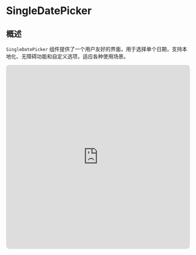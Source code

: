 # SingleDatePicker
## 概述
`SingleDatePicker` 组件提供了一个用户友好的界面，用于选择单个日期，支持本地化、无障碍功能和自定义选项，适应各种使用场景。

<div style="border: 1px #00000022 solid; overflow: hidden; border-radius: 0.5rem;">
	<iframe src="https://stackblitz.com/edit/datenel-vue3-singledatepicker?embed=1&file=src%2FApp.vue&hideExplorer=1&hideNavigation=1&view=preview" width="100%" height="500px" style="border: none;" />
</div>

## 偏好属性
### `availableRange`
限制可选择的日期范围。它应该是一个包含两个日期的数组，第一个是可用范围的开始日期，第二个是可用范围的结束日期。

如果数组第一个值为 `null`，则表示只能选择数组第二个日期及其之前的日期。反之，如果数组第二个值为 `null`，则表示只能选择数组第一个日期及其之后的日期。

如果第一个日期在第二个日期之后，Datenel 会自动重排起始与结束日期。

如果传入的数组长度大于或小于 2，Datenel 将忽略该参数，并在控制台中发出警告，以期提醒。

- 类型: `[(Date | null), (Date | null)]`
- 默认值: `undefined`

#### 示例
```vue
<template>
<!-- 用户仅可选择 2025 年 1 月 1 日及之后的日期 -->
<SingleDatePicker :available-range={[new Date(2025, 0, 1), null]} />

<!-- U用户仅可选择 2025 年 1 月 1 日及之前的日期 -->
<SingleDatePicker :available-range={[null, new Date(2025, 0, 1)]} />

<!-- 用户仅可选择 2025 年 1 月 1 日到 2025 年 12 月 31 日范围内的日期 -->
<SingleDatePicker :available-range={[new Date(2025, 0.1), new Date(2025, 11, 31)]} />

<!-- 与上一条有同样表现，但输入时倒转起始与结束日期 -->
<SingleDatePicker :available-range={[new Date(2025, 11, 31), new Date(2025, 0.1)]} />
</template>
```

### `colorScheme`
自定义组件的配色方案。该对象应包含以下属性：

- `mainColor`: 面板的主颜色，包括文本颜色和边框颜色。
- `accentColor`: 面板的强调颜色，包括选定日期的背景颜色。
- `borderColor`: 面板的边框颜色，包括标题和主体之间的分隔线颜色。
- `hoverColor`: 面板的悬停颜色，包括日期悬停时的背景颜色。
- `reversedColor`: 面板的反转颜色，包括选定日期的文本颜色。

----

- 类型: `{ mainColor: String, accentColor: String, borderColor: String, hoverColor: String, reversedColor: String }`
  - 可接受任何可被 CSS 接受的、描述颜色的字符串
- 默认值: `{ mainColor: '#000000', accentColor: '#000000', borderColor: '#e0e0e0', hoverColor: '#00000017', reversedColor: '#ffffff' }`

#### 示例

```vue
<SingleDatePicker 
  :color-scheme={{ 
		mainColor: '#000000', 
		accentColor: '#000000', 
		borderColor: '#e0e0e0', 
		hoverColor: '#00000017', 
		reversedColor: '#ffffff' 
	}} 
/>
```

#### 额外
如果需要一个所见即所得的配色方案设计器，敬请移步 [配色方案与主题](http://localhost:5173/guide/external/design.html#theme-workshop)。

### `localization`
通过这个属性，Datenel 可以接受标准的 [ISO 639 语言代码](https://en.wikipedia.org/wiki/List_of_ISO_639_language_codes)（例如 `zh-CN`、`en-US`、`ja-JP` 等）来输出经本地化过的面板。

::: tip ♿️ 无障碍提醒
面板元素中的 aria 对象中上下文提示文本（例如「前往上一个月」和「前往月选择器」等）依然会是英文，但其中的日期字符串仍会跟随此设定。
:::

- 类型: `string`（ISO 639 代码）
- 默认值: `undefined`（将跟随用户浏览器本地化设定）

#### 示例
```vue
<!-- 强制面板使用简体中文本地化 -->
<SingleDatePicker localization="zh-CN" />
```

### `modelValue`（即 `v-model`）
通过编程方式控制选定的日期，包括提供默认值或由父组件控制选择的日期。它还支持 Vue 3 的[双向绑定功能](https://vuejs.org/guide/components/v-model.html)，因此当用户选择日期时，所绑定的 model 变量将自动修改。

- 类型: `Date`
- 默认值: `undefined`

:::warning 📥 如果不传递 model 状态变量，会发生什么？
如果不绑定 `v-model` 变量，面板将变为只读。在这种情况下，用户无法在面板中选择日期，选择操作也无法向面板的父组件发送消息。这在大多数情况下不是一个合理预期行为，因此最佳实践是始终为其绑定一个变量。
:::

#### 示例
```vue
<script setup>
import { ref } from 'vue'
import { SingleDatePicker } from 'datenel-vue3'
const date = ref(new Date())
</script>

<template>
<SingleDatePicker v-model="date" />
</template>
```

## 触发属性

### `@close() => void`
一个仅限屏幕阅读器的属性。用户需要在不选择特定日期的情况下关闭面板。

关闭按钮在视觉上不可见，但屏幕阅读器可以读取出来。这个按钮仅在此属性不为 `undefined` 时才会出现。

#### 函数参数

无参数。

#### 返回值
此回调函数不需要任何返回值。

#### 示例
```vue
<SingleDatePicker @close="presentPanel(false)" />
```